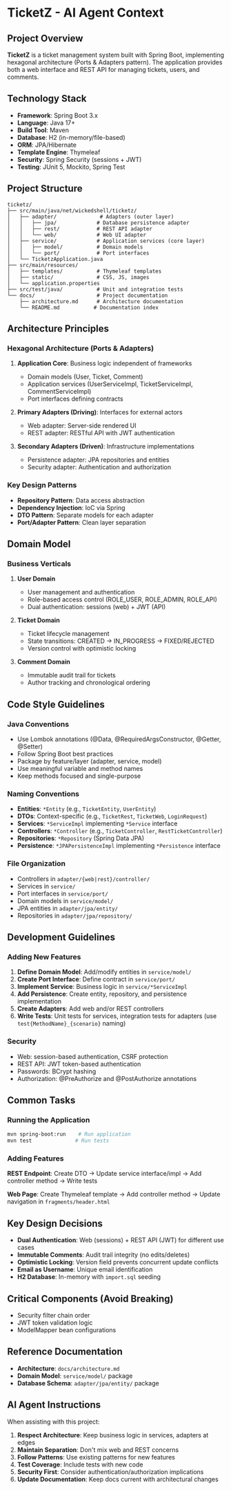 # TicketZ - AI Agent Context

## Project Overview

**TicketZ** is a ticket management system built with Spring Boot, implementing hexagonal architecture (Ports & Adapters pattern). The application provides both a web interface and REST API for managing tickets, users, and comments.

## Technology Stack

- **Framework**: Spring Boot 3.x
- **Language**: Java 17+
- **Build Tool**: Maven
- **Database**: H2 (in-memory/file-based)
- **ORM**: JPA/Hibernate
- **Template Engine**: Thymeleaf
- **Security**: Spring Security (sessions + JWT)
- **Testing**: JUnit 5, Mockito, Spring Test

## Project Structure

```
ticketz/
├── src/main/java/net/wickedshell/ticketz/
│   ├── adapter/              # Adapters (outer layer)
│   │   ├── jpa/             # Database persistence adapter
│   │   ├── rest/            # REST API adapter
│   │   └── web/             # Web UI adapter
│   ├── service/             # Application services (core layer)
│   │   ├── model/           # Domain models
│   │   └── port/            # Port interfaces
│   └── TicketzApplication.java
├── src/main/resources/
│   ├── templates/           # Thymeleaf templates
│   ├── static/              # CSS, JS, images
│   └── application.properties
├── src/test/java/           # Unit and integration tests
└── docs/                    # Project documentation
    ├── architecture.md      # Architecture documentation
    └── README.md           # Documentation index
```

## Architecture Principles

### Hexagonal Architecture (Ports & Adapters)

1. **Application Core**: Business logic independent of frameworks
   - Domain models (User, Ticket, Comment)
   - Application services (UserServiceImpl, TicketServiceImpl, CommentServiceImpl)
   - Port interfaces defining contracts

2. **Primary Adapters (Driving)**: Interfaces for external actors
   - Web adapter: Server-side rendered UI
   - REST adapter: RESTful API with JWT authentication

3. **Secondary Adapters (Driven)**: Infrastructure implementations
   - Persistence adapter: JPA repositories and entities
   - Security adapter: Authentication and authorization

### Key Design Patterns

- **Repository Pattern**: Data access abstraction
- **Dependency Injection**: IoC via Spring
- **DTO Pattern**: Separate models for each adapter
- **Port/Adapter Pattern**: Clean layer separation

## Domain Model

### Business Verticals

1. **User Domain**
   - User management and authentication
   - Role-based access control (ROLE_USER, ROLE_ADMIN, ROLE_API)
   - Dual authentication: sessions (web) + JWT (API)

2. **Ticket Domain**
   - Ticket lifecycle management
   - State transitions: CREATED → IN_PROGRESS → FIXED/REJECTED
   - Version control with optimistic locking

3. **Comment Domain**
   - Immutable audit trail for tickets
   - Author tracking and chronological ordering

## Code Style Guidelines

### Java Conventions

- Use Lombok annotations (@Data, @RequiredArgsConstructor, @Getter, @Setter)
- Follow Spring Boot best practices
- Package by feature/layer (adapter, service, model)
- Use meaningful variable and method names
- Keep methods focused and single-purpose

### Naming Conventions

- **Entities**: `*Entity` (e.g., `TicketEntity`, `UserEntity`)
- **DTOs**: Context-specific (e.g., `TicketRest`, `TicketWeb`, `LoginRequest`)
- **Services**: `*ServiceImpl` implementing `*Service` interface
- **Controllers**: `*Controller` (e.g., `TicketController`, `RestTicketController`)
- **Repositories**: `*Repository` (Spring Data JPA)
- **Persistence**: `*JPAPersistenceImpl` implementing `*Persistence` interface

### File Organization

- Controllers in `adapter/{web|rest}/controller/`
- Services in `service/`
- Port interfaces in `service/port/`
- Domain models in `service/model/`
- JPA entities in `adapter/jpa/entity/`
- Repositories in `adapter/jpa/repository/`

## Development Guidelines

### Adding New Features

1. **Define Domain Model**: Add/modify entities in `service/model/`
2. **Create Port Interface**: Define contract in `service/port/`
3. **Implement Service**: Business logic in `service/*ServiceImpl`
4. **Add Persistence**: Create entity, repository, and persistence implementation
5. **Create Adapters**: Add web and/or REST controllers
6. **Write Tests**: Unit tests for services, integration tests for adapters (use `test{MethodName}_{scenario}` naming)

### Security

- Web: session-based authentication, CSRF protection
- REST API: JWT token-based authentication
- Passwords: BCrypt hashing
- Authorization: @PreAuthorize and @PostAuthorize annotations

## Common Tasks

### Running the Application

```bash
mvn spring-boot:run    # Run application
mvn test              # Run tests
```

### Adding Features

**REST Endpoint**: Create DTO → Update service interface/impl → Add controller method → Write tests

**Web Page**: Create Thymeleaf template → Add controller method → Update navigation in `fragments/header.html`

## Key Design Decisions

- **Dual Authentication**: Web (sessions) + REST API (JWT) for different use cases
- **Immutable Comments**: Audit trail integrity (no edits/deletes)
- **Optimistic Locking**: Version field prevents concurrent update conflicts
- **Email as Username**: Unique email identification
- **H2 Database**: In-memory with `import.sql` seeding

## Critical Components (Avoid Breaking)

- Security filter chain order
- JWT token validation logic
- ModelMapper bean configurations

## Reference Documentation

- **Architecture**: `docs/architecture.md`
- **Domain Model**: `service/model/` package
- **Database Schema**: `adapter/jpa/entity/` package

## AI Agent Instructions

When assisting with this project:

1. **Respect Architecture**: Keep business logic in services, adapters at edges
2. **Maintain Separation**: Don't mix web and REST concerns
3. **Follow Patterns**: Use existing patterns for new features
4. **Test Coverage**: Include tests with new code
5. **Security First**: Consider authentication/authorization implications
6. **Update Documentation**: Keep docs current with architectural changes
